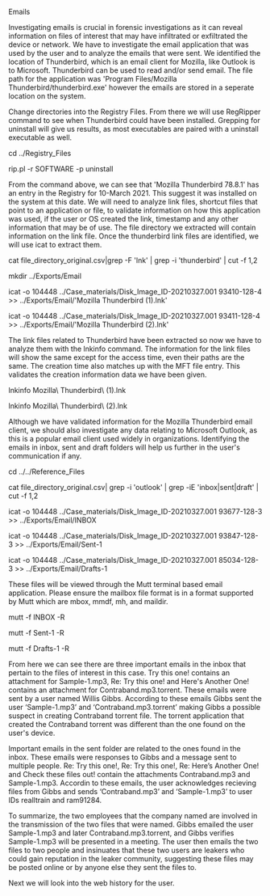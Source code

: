 Emails

Investigating emails is crucial in forensic investigations as it can reveal information on  files of interest that may have infiltrated or exfiltrated the device or network. We have to investigate the email application that was used by the user and to analyze the emails that were sent. We identified the location of Thunderbird, which is an email client for Mozilla, like Outlook is to Microsoft. Thunderbird can be used to read and/or send email. The file path for the application was 'Program Files/Mozilla Thunderbird/thunderbird.exe' however the emails are stored in a seperate location on the system. 

Change directories into the Registry Files. From there we will use RegRipper command to see when Thunderbird could have been installed. Grepping for uninstall will give us results, as most executables are paired with a uninstall executable as well.

cd ../Registry_Files

rip.pl -r SOFTWARE -p uninstall

From the command above, we can see that 'Mozilla Thunderbird 78.8.1' has an entry in the Registry for 10-March 2021. This suggest it was installed on the system at this date. We will need to analyze link files, shortcut files that point to an application or file, to validate information on how this application was used, if the user or OS created the link, timestamp and any other information that may be of use. The file directory we extracted will contain information on the link file. Once the thunderbird link files are identified, we will use icat to extract them.

cat file_directory_original.csv|grep -F 'lnk' | grep -i 'thunderbird' | cut -f 1,2

mkdir ../Exports/Email

icat -o 104448 ../Case_materials/Disk_Image_ID-20210327.001 93410-128-4 >> ../Exports/Email/'Mozilla Thunderbird (1).lnk'

icat -o 104448 ../Case_materials/Disk_Image_ID-20210327.001 93411-128-4 >> ../Exports/Email/'Mozilla Thunderbird (2).lnk'

The link files related to Thunderbird have been extracted so now we have to analyze them with the lnkinfo command. The information for the link files will show the same except for the access time, even their paths are the same. The creation time also matches up with the MFT file entry. This validates the creation information data we have been given. 

lnkinfo Mozilla\ Thunderbird\ \(1\).lnk

lnkinfo Mozilla\ Thunderbird\ \(2\).lnk

Although we have validated information for the Mozilla Thunderbird email client, we should also investigate any data relating to Microsoft Outlook, as this is a popular email client used widely in organizations. Identifying the emails in inbox, sent and draft folders will help us further in the user's communication if any.

cd ../../Reference_Files

cat file_directory_original.csv| grep -i 'outlook' | grep -iE 'inbox|sent|draft' | cut -f 1,2

icat -o 104448 ../Case_materials/Disk_Image_ID-20210327.001 93677-128-3 >> ../Exports/Email/INBOX

icat -o 104448 ../Case_materials/Disk_Image_ID-20210327.001 93847-128-3 >> ../Exports/Email/Sent-1

icat -o 104448 ../Case_materials/Disk_Image_ID-20210327.001 85034-128-3 >> ../Exports/Email/Drafts-1

These files will be viewed through the Mutt terminal based email application. Please ensure the mailbox file format is in a format supported by Mutt which are mbox, mmdf, mh, and maildir. 

mutt -f INBOX -R 

mutt -f Sent-1 -R

mutt -f Drafts-1 -R

From here we can see there are three important emails in the inbox that pertain to the files of interest in this case. Try this one! contains an attachment for Sample-1.mp3, Re: Try this one! and Here's Another One! contains an attachment for Contraband.mp3.torrent. These emails were sent by a user named Willis Gibbs. According to these emails Gibbs sent the user ‘Sample-1.mp3’ and ‘Contraband.mp3.torrent’ making Gibbs a possible suspect in creating Contraband torrent file. The torrent application that created the Contraband torrent was different than the one found on the user's device.

Important emails in the sent folder are related to the ones found in the inbox. These emails were responses to Gibbs and a message sent to multiple people. Re: Try this one!, Re: Try this one!, Re: Here’s Another One! and Check these files out!​ contain the attachments Contraband.mp3 and Sample-1.mp3. Accordin to these emails, the user acknowledges recieving files from Gibbs and sends ‘Contraband.mp3’ and ‘Sample-1.mp3’ to user IDs realltrain and ram91284.

To summarize, the two employees that the company named are involved in the transmission of the two files that were named. Gibbs emailed the user Sample-1.mp3 and later Contraband.mp3.torrent, and Gibbs verifies Sample-1.mp3 will be presented in a meeting. The user then emails the two files to two people and insinuates that these two users are leakers who could gain reputation in the leaker community, suggesting these files may be posted online or by anyone else they sent the files to.

Next we will look into the web history for the user.